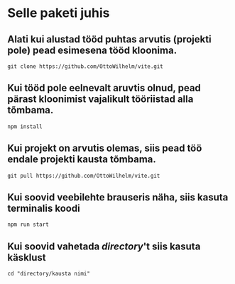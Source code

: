 # Selle paketi juhis

## Alati kui alustad tööd puhtas arvutis (projekti pole) pead esimesena tööd kloonima.

`git clone https://github.com/OttoWilhelm/vite.git`


## Kui tööd pole eelnevalt aruvtis olnud, pead pärast kloonimist vajalikult tööriistad alla tõmbama.

`npm install`


## Kui projekt on arvutis olemas, siis pead töö endale projekti kausta tõmbama.

`git pull https://github.com/OttoWilhelm/vite.git`


## Kui soovid veebilehte brauseris näha, siis kasuta terminalis koodi

`npm run start` 


## Kui soovid vahetada *directory*'t siis kasuta käsklust

`cd "directory/kausta nimi"`
